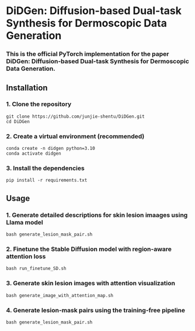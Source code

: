 # DiDGen: Diffusion-based Dual-task Synthesis for Dermoscopic Data Generation

### This is the official PyTorch implementation for the paper DiDGen: Diffusion-based Dual-task Synthesis for Dermoscopic Data Generation.

## Installation
### 1. Clone the repository
```
git clone https://github.com/junjie-shentu/DiDGen.git
cd DiDGen
```

### 2. Create a virtual environment (recommended)
```
conda create -n didgen python=3.10
conda activate didgen
```

### 3. Install the dependencies
```
pip install -r requirements.txt
```

## Usage
### 1. Generate detailed descriptions for skin lesion imaages using Llama model
```
bash generate_lesion_mask_pair.sh
```

### 2. Finetune the Stable Diffusion model with region-aware attention loss
```
bash run_finetune_SD.sh
```

### 3. Generate skin lesion images with attention visualization
```
bash generate_image_with_attention_map.sh
```

### 4. Generate lesion-mask pairs using the training-free pipeline
```
bash generate_lesion_mask_pair.sh
```
